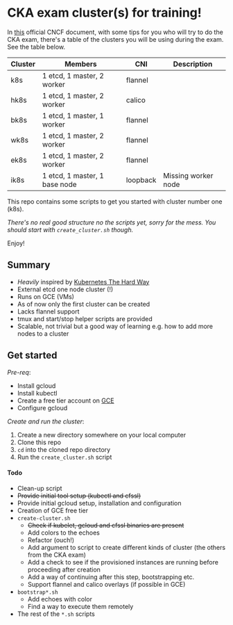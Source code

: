# CKA exam cluster(s) for training!

In [this](https://www.cncf.io/certification/tips) official CNCF document, with some tips for you who will try to do the CKA exam, there's a table of the clusters you will be using during the exam. See the table below.

Cluster | Members | CNI | Description
--- | --- | --- | ---
k8s | 1 etcd, 1 master, 2 worker | flannel |
hk8s | 1 etcd, 1 master, 2 worker | calico |
bk8s | 1 etcd, 1 master, 1 worker | flannel |
wk8s | 1 etcd, 1 master, 2 worker | flannel |
ek8s | 1 etcd, 1 master, 2 worker | flannel |
ik8s | 1 etcd, 1 master, 1 base node | loopback | Missing worker node

This repo contains some scripts to get you started with cluster number one (k8s).

_There's no real good structure no the scripts yet, sorry for the mess. You should start with `create_cluster.sh` though._

Enjoy!

## Summary

* _Heavily_ inspired by [Kubernetes The Hard Way](https://github.com/kelseyhightower/kubernetes-the-hard-way)
* External etcd one node cluster (!)
* Runs on GCE (VMs)
* As of now only the first cluster can be created
* Lacks flannel support
* tmux and start/stop helper scripts are provided
* Scalable, not trivial but a good way of learning e.g. how to add more nodes to a cluster

## Get started

_Pre-req_:
* Install gcloud
* Install kubectl
* Create a free tier account on [GCE](https://cloud.google.com/free/)
* Configure gcloud

_Create and run the cluster_:
1. Create a new directory somewhere on your local computer
2. Clone this repo
3. `cd` into the cloned repo directory
4. Run the `create_cluster.sh` script

#### Todo

* Clean-up script
* ~~Provide initial tool setup (kubectl and cfssl)~~
* Provide initial gcloud setup, installation and configuration
* Creation of GCE free tier
* `create-cluster.sh`
    * ~~Check if kubelet, gcloud and cfssl binaries are present~~
    * Add colors to the echoes
    * Refactor (ouch!)
    * Add argument to script to create different kinds of cluster (the others from the CKA exam)
    * Add a check to see if the provisioned instances are running
    before proceeding after creation
    * Add a way of continuing after this step, bootstrapping etc.
    * Support flannel and calico overlays (if possible in GCE)
* `bootstrap*.sh`
    * Add echoes with color
    * Find a way to execute them remotely
* The rest of the `*.sh` scripts




